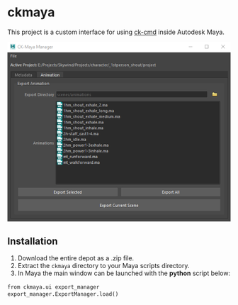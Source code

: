 # ckmaya
This project is a custom interface for using [ck-cmd](https://github.com/aerisarn/ck-cmd) inside Autodesk Maya.

![](images/managerui.png)

## Installation
1. Download the entire depot as a .zip file.
2. Extract the `ckmaya` directory to your Maya scripts directory. 
3. In Maya the main window can be launched with the **python** script below:

```
from ckmaya.ui export_manager
export_manager.ExportManager.load()
```
